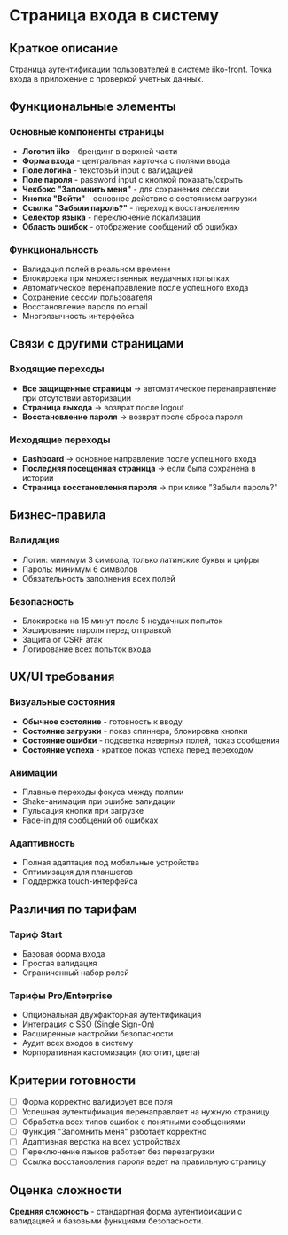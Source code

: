 # Страница входа в систему

## Краткое описание

Страница аутентификации пользователей в системе iiko-front. Точка входа в приложение с проверкой учетных данных.

## Функциональные элементы

### Основные компоненты страницы

- **Логотип iiko** - брендинг в верхней части
- **Форма входа** - центральная карточка с полями ввода
- **Поле логина** - текстовый input с валидацией
- **Поле пароля** - password input с кнопкой показать/скрыть
- **Чекбокс "Запомнить меня"** - для сохранения сессии
- **Кнопка "Войти"** - основное действие с состоянием загрузки
- **Ссылка "Забыли пароль?"** - переход к восстановлению
- **Селектор языка** - переключение локализации
- **Область ошибок** - отображение сообщений об ошибках

### Функциональность

- Валидация полей в реальном времени
- Блокировка при множественных неудачных попытках
- Автоматическое перенаправление после успешного входа
- Сохранение сессии пользователя
- Восстановление пароля по email
- Многоязычность интерфейса

## Связи с другими страницами

### Входящие переходы

- **Все защищенные страницы** → автоматическое перенаправление при отсутствии авторизации
- **Страница выхода** → возврат после logout
- **Восстановление пароля** → возврат после сброса пароля

### Исходящие переходы

- **Dashboard** → основное направление после успешного входа
- **Последняя посещенная страница** → если была сохранена в истории
- **Страница восстановления пароля** → при клике "Забыли пароль?"

## Бизнес-правила

### Валидация

- Логин: минимум 3 символа, только латинские буквы и цифры
- Пароль: минимум 6 символов
- Обязательность заполнения всех полей

### Безопасность

- Блокировка на 15 минут после 5 неудачных попыток
- Хэширование пароля перед отправкой
- Защита от CSRF атак
- Логирование всех попыток входа

## UX/UI требования

### Визуальные состояния

- **Обычное состояние** - готовность к вводу
- **Состояние загрузки** - показ спиннера, блокировка кнопки
- **Состояние ошибки** - подсветка неверных полей, показ сообщения
- **Состояние успеха** - краткое показ успеха перед переходом

### Анимации

- Плавные переходы фокуса между полями
- Shake-анимация при ошибке валидации
- Пульсация кнопки при загрузке
- Fade-in для сообщений об ошибках

### Адаптивность

- Полная адаптация под мобильные устройства
- Оптимизация для планшетов
- Поддержка touch-интерфейса

## Различия по тарифам

### Тариф Start

- Базовая форма входа
- Простая валидация
- Ограниченный набор ролей

### Тарифы Pro/Enterprise

- Опциональная двухфакторная аутентификация
- Интеграция с SSO (Single Sign-On)
- Расширенные настройки безопасности
- Аудит всех входов в систему
- Корпоративная кастомизация (логотип, цвета)

## Критерии готовности

- [ ] Форма корректно валидирует все поля
- [ ] Успешная аутентификация перенаправляет на нужную страницу
- [ ] Обработка всех типов ошибок с понятными сообщениями
- [ ] Функция "Запомнить меня" работает корректно
- [ ] Адаптивная верстка на всех устройствах
- [ ] Переключение языков работает без перезагрузки
- [ ] Ссылка восстановления пароля ведет на правильную страницу

## Оценка сложности

**Средняя сложность** - стандартная форма аутентификации с валидацией и базовыми функциями безопасности.
